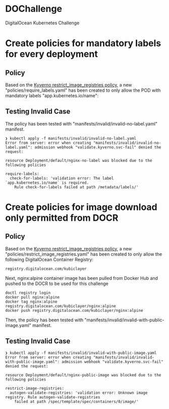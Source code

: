 # DOChallenge
DigitalOcean Kubernetes Challenge


# Create policies for mandatory labels for every deployment

## Policy
Based on the [Kyverno restrict_image_registries policy](https://kyverno.io/policies/best-practices/require_labels/require_labels/), a new "policies/require_labels.yaml" has been created to only allow the POD with mandatory labels "app.kubernetes.io/name":

## Testing Invalid Case
The policy has been tested with "manifests/invalid/invalid-no-label.yaml" manifest.

```
❯ kubectl apply -f manifests/invalid/invalid-no-label.yaml
Error from server: error when creating "manifests/invalid/invalid-no-label.yaml": admission webhook "validate.kyverno.svc-fail" denied the request:

resource Deployment/default/nginx-no-label was blocked due to the following policies

require-labels:
  check-for-labels: 'validation error: The label `app.kubernetes.io/name` is required.
    Rule check-for-labels failed at path /metadata/labels/'
```

# Create policies for image download only permitted from DOCR

## Policy
Based on the [Kyverno restrict_image_registries policy](https://kyverno.io/policies/best-practices/restrict_image_registries/restrict_image_registries/), a new "policies/restrict_image_registries.yaml" has been created to only allow the following DigitalOcean Container Registry:

```
registry.digitalocean.com/kubiclayer
```

Next, nginx:alpine container image has been pulled from Docker Hub and pushed to the DOCR to be used for this challenge
```
doctl registry login
docker pull nginx:alpine
docker tag nginx:alpine registry.digitalocean.com/kubiclayer/nginx:alpine
docker push registry.digitalocean.com/kubiclayer/nginx:alpine
```

Then, the policy has been tested with "manifests/invalid/invalid-with-public-image.yaml" manifest.

## Testing Invalid Case

```
❯ kubectl apply -f manifests/invalid/invalid-with-public-image.yaml
Error from server: error when creating "manifests/invalid/invalid-with-public-image.yaml": admission webhook "validate.kyverno.svc-fail" denied the request:

resource Deployment/default/nginx-public-image was blocked due to the following policies

restrict-image-registries:
  autogen-validate-registries: 'validation error: Unknown image registry. Rule autogen-validate-registries
    failed at path /spec/template/spec/containers/0/image/'
```

###